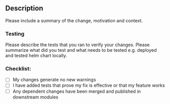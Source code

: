 ## Description
Please include a summary of the change, motivation and context.


<!--
- **on a feature**: describe the feature and how this change fits in it, e.g. this PR makes kafka message.max.bytes configurable to better support batching
- **on a refactor**: describe why this is better than previous situation e.g. this PR changes logic for retry on healthchecks to avoid false positives
- **on a bugfix**: link relevant information about the bug (github issue or slack thread) and how this change solves it e.g. this change fixes #99999 by adding a lock on read/write to avoid data races.
-->


### Testing
Please describe the tests that you ran to verify your changes. Please summarize what did you test and what needs to be tested e.g. deployed and tested helm chart locally. 

### Checklist:
- [ ] My changes generate no new warnings
- [ ] I have added tests that prove my fix is effective or that my feature works
- [ ] Any dependent changes have been merged and published in downstream modules

<!--
Include __important__ links regarding the implementation of this PR.
This usually includes and RFC or an aggregation of issues and/or individual conversations that helped put this solution together. This helps ensure there is a good aggregation of resources regarding the implementation.
-->
